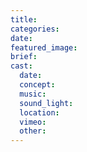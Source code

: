 ```yaml
---
title:
categories:
date:
featured_image:
brief:
cast:
  date:
  concept:
  music:
  sound_light:
  location:
  vimeo:
  other:
---
```

